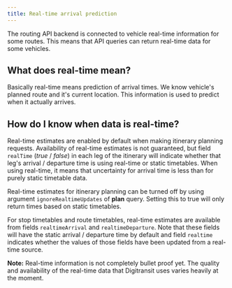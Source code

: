 ```yaml
---
title: Real-time arrival prediction
---
```


The routing API backend is connected to vehicle real-time information for some routes. This means that API queries can return real-time data for some vehicles.

## What does real-time mean?
Basically real-time means prediction of arrival times. We know vehicle's planned route and it's current location. This information is used to predict when it actually arrives.

## How do I know when data is real-time?
Real-time estimates are enabled by default when making itinerary planning requests. Availability of real-time estimates is not guaranteed, but field `realTime` (*true* / *false*) in each leg of the itinerary will indicate whether that leg's arrival / departure time is using real-time or static timetables. When using real-time, it means that uncertainty for arrival time is less than for purely static timetable data.

Real-time estimates for itinerary planning can be turned off by using argument `ignoreRealtimeUpdates` of **plan** query. Setting this to true will only return times based on static timetables.

For stop timetables and route timetables, real-time estimates are available from fields `realtimeArrival` and `realtimeDeparture`. Note that these fields will have the static arrival / departure time by default and field `realtime` indicates whether the values of those fields have been updated from a real-time source.

**Note:** Real-time information is not completely bullet proof yet. The quality and availability of the real-time data that Digitransit uses varies heavily at the moment.
